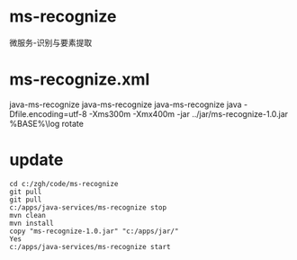 # ms-recognize
微服务-识别与要素提取

# ms-recognize.xml
<configuration>
  <id>java-ms-recognize</id>
  <name>java-ms-recognize</name>
  <description>java-ms-recognize</description>
  <executable>java</executable>
  <arguments>-Dfile.encoding=utf-8 -Xms300m -Xmx400m -jar ../jar/ms-recognize-1.0.jar</arguments>
  <logpath>%BASE%\log</logpath>
  <logmode>rotate</logmode>
</configuration>

# update
```
cd c:/zgh/code/ms-recognize
git pull
git pull
c:/apps/java-services/ms-recognize stop
mvn clean
mvn install
copy "ms-recognize-1.0.jar" "c:/apps/jar/"
Yes
c:/apps/java-services/ms-recognize start
```
